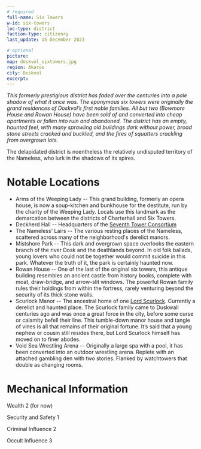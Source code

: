```yaml
---
# required
full-name: Six Towers
w-id: six-towers
loc-type: district
faction-type: citizenry
last_update: 15 December 2023

# optional
picture:
map: doskvol_sixtowers.jpg
region: Akaros
city: Duskvol
excerpt:
---
```


*This formerly prestigious district has faded over the centuries into a pale shadow of what it once was. The eponymous six towers were originally the grand residences of Doskvol’s first noble families. All but two (Bowmore House and Rowan House) have been sold of and converted into cheap apartments or fallen into ruin and abandoned. The district has an empty, haunted feel, with many sprawling old buildings dark without power, broad stone streets cracked and buckled, and the fires of squatters crackling from overgrown lots.*

The delapidated district is noentheless the relatively undisputed territory of the Nameless, who lurk in the shadows of its spires. 

# Notable Locations 
* Arms of the Weeping Lady -- This grand building, formerly an opera house, is now a soup-kitchen and bunkhouse for the destitute, run by the charity of the Weeping Lady. Locals use this landmark as the demarcation between the districts of Charterhall and Six Towers. 
* Deckherd Hall -- Headquarters of the [Seventh Tower Consortium](seventh-tower-consortium)
* The Nameless' Lairs -- The various resting places of the Nameless, scattered across many of the neighborhood's derelict manors.
* Mistshore Park -- This dark and overgrown space overlooks the eastern branch of the river Dosk and the deathlands beyond. In old folk ballads, young lovers who could not be together would commit suicide in this park. Whatever the truth of it, the park is certainly haunted now.
* Rowan House -- One of the last of the original six towers, this antique building resembles an ancient castle from history books, complete with moat, draw-bridge, and arrow-slit windows. The powerful Rowan family rules their holdings from within the fortress, rarely venturing beyond the security of its thick stone walls.
* Scurlock Manor -- The ancestral home of one [Lord Scurlock](lord-scurlock). Currently a derelict and haunted place. The Scurlock family came to Duskwall centuries ago and was once a great force in the city, before some curse or calamity befell their line. This tumble-down manor house and tangle of vines is all that remains of their original fortune. It’s said that a young nephew or cousin still resides there, but Lord Scurlock himself has moved on to finer abodes.
* Void Sea Wrestling Arena -- Originally a large spa with a pool, it has been converted into an outdoor wrestling arena. Replete with an attached gambling den with two stories. Flanked by watchtowers that double as changing rooms. 

# Mechanical Information
Wealth 2 (for now)

Security and Safety 1

Criminal Influence 2

Occult Influence 3
